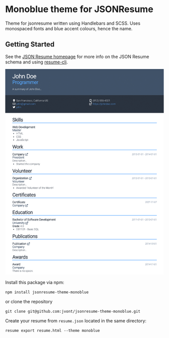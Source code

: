 # Monoblue theme for JSONResume

Theme for jsonresume written using Handlebars and SCSS. Uses monospaced fonts and blue accent colours, hence the name.

## Getting Started

See the [JSON Resume homepage](https://jsonresume.org/getting-started/) for more info on the JSON Resume schema and using [resume-cli](https://www.npmjs.com/package/resume-cli).

![sample resume](sample-resume.png)

Install this package via npm:

```
npm install jsonresume-theme-monoblue
```

or clone the repository

```
git clone git@github.com:jvont/jsonresume-theme-monoblue.git
```

Create your resume from `resume.json` located in the same directory:

```
resume export resume.html --theme monoblue
```
